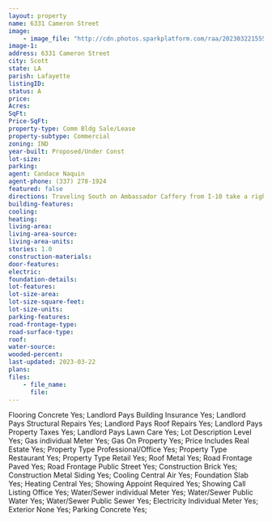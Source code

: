 ```yaml
---
layout: property
name: 6331 Cameron Street
image:
    - image_file: "http://cdn.photos.sparkplatform.com/raa/20230322155542718692000000.jpg"
image-1:
address: 6331 Cameron Street
city: Scott
state: LA
parish: Lafayette
listingID: 
status: A
price: 
Acres: 
SqFt: 
Price-SqFt: 
property-type: Comm Bldg Sale/Lease
property-subtype: Commercial
zoning: IND
year-built: Proposed/Under Const
lot-size: 
parking: 
agent: Candace Naquin
agent-phone: (337) 278-1924
featured: false
directions: Traveling South on Ambassador Caffery from I-10 take a right onto Cameron Street. The shopping center will be on your left right before the Apollo/Cameron St. intersection.
building-features: 
cooling: 
heating: 
living-area: 
living-area-source: 
living-area-units: 
stories: 1.0
construction-materials: 
door-features: 
electric: 
foundation-details: 
lot-features: 
lot-size-area: 
lot-size-square-feet: 
lot-size-units: 
parking-features: 
road-frontage-type: 
road-surface-type: 
roof: 
water-source: 
wooded-percent: 
last-updated: 2023-03-22
plans: 
files:
    - file_name:
      file:
---
```

Flooring	Concrete	Yes;
Landlord Pays	Building Insurance	Yes;
Landlord Pays	Structural Repairs	Yes;
Landlord Pays	Roof Repairs	Yes;
Landlord Pays	Property Taxes	Yes;
Landlord Pays	Lawn Care	Yes;
Lot Description	Level	Yes;
Gas	individual Meter	Yes;
Gas	On Property	Yes;
Price Includes	Real Estate	Yes;
Property Type	Professional/Office	Yes;
Property Type	Restaurant	Yes;
Property Type	Retail	Yes;
Roof	Metal	Yes;
Road Frontage	Paved	Yes;
Road Frontage	Public Street	Yes;
Construction	Brick	Yes;
Construction	Metal Siding	Yes;
Cooling	Central Air	Yes;
Foundation	Slab	Yes;
Heating	Central	Yes;
Showing	Appoint Required	Yes;
Showing	Call Listing Office	Yes;
Water/Sewer	individual Meter	Yes;
Water/Sewer	Public Water	Yes;
Water/Sewer	Public Sewer	Yes;
Electricity	Individual Meter	Yes;
Exterior	None	Yes;
Parking	Concrete	Yes;

